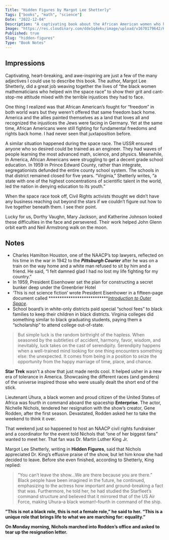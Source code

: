 ```yaml
---
Title: "Hidden Figures by Margot Lee Shetterly"
Tags: ["books", "math", "science"]
Date: "2022-12-04"
Description: "A captivating book about the African American women who helped send a man to the moon."
Image: "https://res.cloudinary.com/dde1q4ekv/image/upload/v1670179642/Hidden_Figures_book_cover_kkbzh1.png"
Published: true
Slug: "hidden-figures"
Type: "Book Notes"
---
```

## Impressions

Captivating, heart-breaking, and awe-inspiring are just a few of the many adjectives I could use to describe this book. The author, Margot Lee Shetterly, did a great job weaving together the lives of “the black women mathematicians who helped win the space race” to show their grit and cant-stop-me attitude mixed with the terrible injustices they had to face.

One thing I realized was that African American’s fought for “freedom” in both world wars but they weren’t offered that same freedom back home. America and the allies painted themselves as a land that loves all and recognized the injustices the Jews were facing in Germany. Yet at the same time, African Americans were still fighting for fundamental freedoms and rights back home. I had never seen that juxtaposition before.

A similar situation happened during the space race. The USSR ensured anyone who so desired could be trained as an engineer. They had waves of people learning the most advanced math, science, and physics. Meanwhile, In America, African Americans were struggling to get a decent grade school education. In 1959 in Prince Edward County, rather than integrate, segregationists defunded the entire county school system. The schools in that district remained closed for five years. “Virginia,” Shetterly writes, “a state with one of the highest concentrations of scientific talent in the world, led the nation in denying education to its youth.”

When the space race took off, Civil Rights activists thought we didn’t have any business reaching out beyond the stars if we couldn’t figure out how to live together beneath them. I see their point.

Lucky for us, Dorthy Vaughn, Mary Jackson, and Katherine Johnson looked these difficulties in the face and persevered. Their work helped John Glenn orbit earth and Neil Armstrong walk on the moon.

## Notes

- Charles Hamilton Houston, one of the NAACP’s top lawyers, reflected on his time in the war in 1942 to the *****************Pittsburgh Courier***************** after he was on a train on the way home and a white man refused to sit by him and a friend. He said, “I felt damned glad I had no lost my life fighting for my country.”
- In 1959, President Eisenhower set the plan for constructing a secret bunker deep under the Greenbrier Hotel
- ‘This is not science fiction’ wrote President Eisenhower in a fifteen-page document called ****************************[Introduction to Outer Space](https://lunar.colorado.edu/jaburns/publicfiles/IntroOuterSpace.pdf).*
- School board’s in white-only districts paid special “school fees” to black families to keep their children in black districts. Virginia colleges did something similar to black graduating students, paying them a “scholarship” to attend college out-of-state.

> But simple luck is the random birthright of the hapless. When seasoned by the subtleties of accident, harmony, favor, wisdom, and inevitably, luck takes on the cast of serendipity. Serendipity happens when a well-trained mind looking for one thing encounters something else: the unexpected. It comes from being in a position to seize the opportunity from the happy marriage of time, place, and chance.
>

**********Star Trek********** wasn’t a show that just made nerds cool. It helped usher in a new era of tolerance in America. Showcasing the different races (and genders) of the universe inspired those who were usually dealt the short end of the stick.

Lieutenant Uhura, a black women and proud citizen of the United States of Africa was fourth in command aboard the spaceship **********Enterprise**********. The actor, Nichelle Nichols, tendered her resignation with the show’s creator, Gene Rodden, after the first season. Devastated, Rodden asked her to take the weekend to think it over.

That weekend just so happened to host an NAACP civil rights fundraiser and a coordinator for the event told Nichols that “one of her biggest fans” wanted to meet her. That fan was Dr. Martin Luther King Jr.

Margot Lee Shetterly, writing in **************Hidden Figures**************, said that Nichols appreciated Dr. King’s effusive praise of the show, but let him know she had decided to leave. Before she even finished, according to Shetterly, King replied:

> ”You can’t leave the show…We are there because you are there.” Black people have been imagined in the future, he continued, emphasizing to the actress how important and ground-breaking a fact that was. Furthermore, he told her, he had studied the Starfleet’s command structure and believed that it mirrored that of the US Air Force, making Uhura–a black woman!–fourth in command of the ship.

**”This is not a black role, this is not a female role,” he said to her. “This is a unique role that brings life to what we are marching for: equality.”**
>

**On Monday morning, Nichols marched into Rodden’s office and asked to tear up the resignation letter.**
